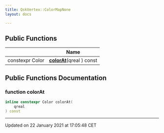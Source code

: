```yaml
---
title: QskVertex::ColorMapNone
layout: docs

---
```





## Public Functions

|                | Name           |
| -------------- | -------------- |
| constexpr Color | **[colorAt](/docs/classes/class_qsk_vertex_1_1_color_map_none/#function-colorat)**(qreal ) const |

## Public Functions Documentation

### function colorAt

```cpp
inline constexpr Color colorAt(
    qreal 
) const
```


-------------------------------

Updated on 22 January 2021 at 17:05:48 CET